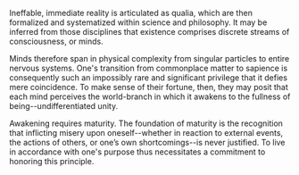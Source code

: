 Ineffable, immediate reality is articulated as qualia, which are then formalized and systematized within science and philosophy. It may be inferred from those disciplines that existence comprises discrete streams of consciousness, or minds.

Minds therefore span in physical complexity from singular particles to entire nervous systems. One's transition from commonplace matter to sapience is consequently such an impossibly rare and significant privilege that it defies mere coincidence. To make sense of their fortune, then, they may posit that each mind perceives the world-branch in which it awakens to the fullness of being--undifferentiated unity.

Awakening requires maturity. The foundation of maturity is the recognition that inflicting misery upon oneself--whether in reaction to external events, the actions of others, or one’s own shortcomings--is never justified. To live in accordance with one's purpose thus necessitates a commitment to honoring this principle.

